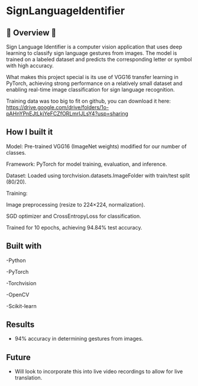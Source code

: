 <h1> SignLanguageIdentifier </h1>

## 📝 Overview 📝

Sign Language Identifier is a computer vision application that uses deep learning to classify sign language gestures from images. The model is trained on a labeled dataset and predicts the corresponding letter or symbol with high accuracy.

What makes this project special is its use of VGG16 transfer learning in PyTorch, achieving strong performance on a relatively small dataset and enabling real-time image classification for sign language recognition.

Training data was too big to fit on github, you can download it here: https://drive.google.com/drive/folders/1o-pAHnYPnEJtLkjYeFCZfORLmrIJLsY4?usp=sharing

## How I built it
Model: Pre-trained VGG16 (ImageNet weights) modified for our number of classes.

Framework: PyTorch for model training, evaluation, and inference.

Dataset: Loaded using torchvision.datasets.ImageFolder with train/test split (80/20).

Training:

Image preprocessing (resize to 224×224, normalization).

SGD optimizer and CrossEntropyLoss for classification.

Trained for 10 epochs, achieving 94.84% test accuracy.


## Built with

-Python

-PyTorch

-Torchvision

-OpenCV

-Scikit-learn

## Results

- 94% accuracy in determining gestures from images.

## Future
- Will look to incorporate this into live video recordings to allow for live translation.
